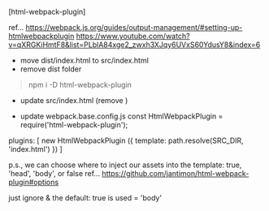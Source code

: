 [html-webpack-plugin]

ref...
https://webpack.js.org/guides/output-management/#setting-up-htmlwebpackplugin
https://www.youtube.com/watch?v=qXRGKiHmtF8&list=PLblA84xge2_zwxh3XJqy6UVxS60YdusY8&index=6

- move dist/index.html to src/index.html
- remove dist folder

> npm i -D html-webpack-plugin

- update src/index.html
(remove <script src='bundle.js'></script>)

- update webpack.base.config.js
const HtmlWebpackPlugin = require('html-webpack-plugin');

plugins: [
  new HtmlWebpackPlugin ({
    template: path.resolve(SRC_DIR, 'index.html')
  })
]

p.s.,
we can choose where to inject our assets into the template:
true, 'head', 'body', or false
ref...
https://github.com/jantimon/html-webpack-plugin#options

just ignore & the default: true is used = 'body'
